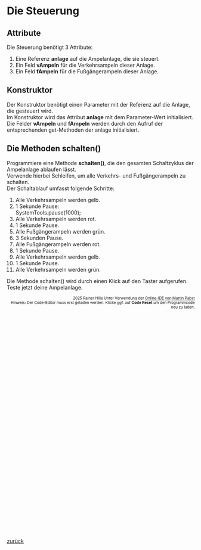   <meta charset="utf-8" />
  <title>AmpelSteuerung</title>
  <link rel="stylesheet" href="https://Hi2272.github.io/StyleMD.css">
 
 # Die Steuerung
## Attribute
 Die Steuerung benötigt 3 Attribute:
 1. Eine Referenz **anlage** auf die Ampelanlage, die sie steuert.
 2. Ein Feld **vAmpeln** für die Verkehrsampeln dieser Anlage.
 3. Ein Feld **fAmpeln** für die Fußgängerampeln dieser Anlage.
## Konstruktor
Der Konstruktor benötigt einen Parameter mit der Referenz auf die Anlage, die gesteuert wird.  
Im Konstruktor wird das Attribut **anlage** mit dem Parameter-Wert initialisiert.  
Die Felder **vAmpeln** und **fAmpeln** werden durch den Aufruf der entsprechenden get-Methoden der anlage initialisiert. 
## Die Methoden schalten()
Programmiere eine Methode **schalten()**, die den gesamten Schaltzyklus der Ampelanlage ablaufen lässt.  
Verwende hierbei Schleifen, um alle Verkehrs- und Fußgängerampeln zu schalten.  
Der Schaltablauf umfasst folgende Schritte:
1. Alle Verkehrsampeln werden gelb.
2. 1 Sekunde Pause:  
    SystemTools.pause(1000);
3. Alle Verkehrsampeln werden rot.
4. 1 Sekunde Pause.
5. Alle Fußgängerampeln werden grün.
6. 3 Sekunden Pause.
7. Alle Fußgängerampeln werden rot.
8. 1 Sekunde Pause.
9. Alle Verkehrsampeln werden gelb.
10. 1 Sekunde Pause.
11. Alle Verkehrsampeln werden grün.

Die Methode schalten() wird durch einen Klick auf den Taster aufgerufen. Teste jetzt deine Ampelanlage.

<div id="quelle" style="font-size: x-small; text-align: right;">
    2025 Rainer Hille  Unter Verwendung der  <a href='https://www.online-ide.de/'>Online-IDE von Martin Pabst</a><br>Hinweis: Der Code-Editor muss erst geladen werden. Klicke ggf. auf <b>Code Reset</b> um den Programmcode neu zu laden.

  </div>
  
  <section>
    <iframe
    srcdoc="<script>window.jo_doc = window.frameElement.textContent;</script><script src='https://Hi2272.github.io/include/js/includeide/includeIDE.js'></script>"
    width="100%" height="600" frameborder="0">
    {'id': 'Java', 'speed': 2000, 
    'withBottomPanel': true ,'withPCode': false ,'withConsole': true ,
    'withFileList': true ,'withErrorList': true}
    <script id="javaCode" type="plain/text" title="Steuerung.java" src="07Steuerung.java"></script>
        <script id="javaCode" type="plain/text" title="Ampelanlage.java" src="07Ampelanlage.java"></script>
        <script id="javaCode" type="plain/text" title="Taster.java" src="07Taster.java"></script>
     <script id="javaCode" type="plain/text" title="Lampe.java" src="07Lampe.java"></script>
      <script id="javaCode" type="plain/text" title="Verkehrsampel.java" src="07Verkehrsampel.java"></script>
      <script id="javaCode" type="plain/text" title="Ampel.java" src="07Ampel.java"></script>
      <script id="javaCode" type="plain/text" title="Fussgaengerampel.java" src="07Fussgaengerampel.java"></script>
   
      
   </iframe>
</section>

 [zurück](../index.html) 